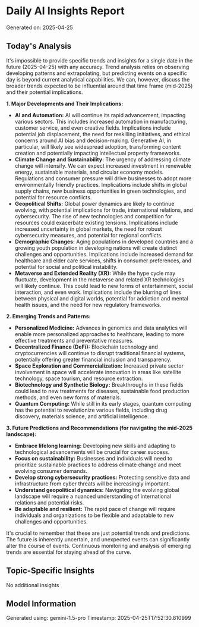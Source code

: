 # Daily AI Insights Report
Generated on: 2025-04-25

## Today's Analysis
It's impossible to provide specific trends and insights for a single date in the future (2025-04-25) with any accuracy. Trend analysis relies on observing developing patterns and extrapolating, but predicting events on a specific day is beyond current analytical capabilities.  We can, however, discuss the broader trends expected to be influential around that time frame (mid-2025) and their potential implications.

**1. Major Developments and Their Implications:**

* **AI and Automation:**  AI will continue its rapid advancement, impacting various sectors. This includes increased automation in manufacturing, customer service, and even creative fields. Implications include potential job displacement, the need for reskilling initiatives, and ethical concerns around AI bias and decision-making.  Generative AI, in particular, will likely see widespread adoption, transforming content creation and potentially impacting intellectual property frameworks.
* **Climate Change and Sustainability:**  The urgency of addressing climate change will intensify. We can expect increased investment in renewable energy, sustainable materials, and circular economy models.  Regulations and consumer pressure will drive businesses to adopt more environmentally friendly practices. Implications include shifts in global supply chains, new business opportunities in green technologies, and potential for resource conflicts.
* **Geopolitical Shifts:**  Global power dynamics are likely to continue evolving, with potential implications for trade, international relations, and cybersecurity.  The rise of new technologies and competition for resources could exacerbate existing tensions. Implications include increased uncertainty in global markets, the need for robust cybersecurity measures, and potential for regional conflicts.
* **Demographic Changes:**  Aging populations in developed countries and a growing youth population in developing nations will create distinct challenges and opportunities.  Implications include increased demand for healthcare and elder care services, shifts in consumer preferences, and potential for social and political instability.
* **Metaverse and Extended Reality (XR):**  While the hype cycle may fluctuate, development in the metaverse and related XR technologies will likely continue. This could lead to new forms of entertainment, social interaction, and even work. Implications include the blurring of lines between physical and digital worlds, potential for addiction and mental health issues, and the need for new regulatory frameworks.

**2. Emerging Trends and Patterns:**

* **Personalized Medicine:** Advances in genomics and data analytics will enable more personalized approaches to healthcare, leading to more effective treatments and preventative measures.
* **Decentralized Finance (DeFi):**  Blockchain technology and cryptocurrencies will continue to disrupt traditional financial systems, potentially offering greater financial inclusion and transparency.
* **Space Exploration and Commercialization:**  Increased private sector involvement in space will accelerate innovation in areas like satellite technology, space tourism, and resource extraction.
* **Biotechnology and Synthetic Biology:**  Breakthroughs in these fields could lead to new treatments for diseases, sustainable food production methods, and even new forms of materials.
* **Quantum Computing:** While still in its early stages, quantum computing has the potential to revolutionize various fields, including drug discovery, materials science, and artificial intelligence.


**3. Future Predictions and Recommendations (for navigating the mid-2025 landscape):**

* **Embrace lifelong learning:**  Developing new skills and adapting to technological advancements will be crucial for career success.
* **Focus on sustainability:**  Businesses and individuals will need to prioritize sustainable practices to address climate change and meet evolving consumer demands.
* **Develop strong cybersecurity practices:**  Protecting sensitive data and infrastructure from cyber threats will be increasingly important.
* **Understand geopolitical dynamics:**  Navigating the evolving global landscape will require a nuanced understanding of international relations and potential risks.
* **Be adaptable and resilient:**  The rapid pace of change will require individuals and organizations to be flexible and adaptable to new challenges and opportunities.


It's crucial to remember that these are just potential trends and predictions.  The future is inherently uncertain, and unexpected events can significantly alter the course of events. Continuous monitoring and analysis of emerging trends are essential for staying ahead of the curve.


## Topic-Specific Insights
No additional insights

## Model Information
Generated using: gemini-1.5-pro
Timestamp: 2025-04-25T17:52:30.810999
